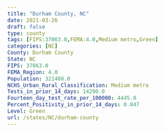 ```yaml
---
title: "Durham County, NC"
date: 2021-03-26
draft: false
type: county
tags: [FIPS:37063.0,FEMA:4.0,Medium metro,Green]
categories: [NC]
County: Durham County
State: NC
FIPS: 37063.0
FEMA_Region: 4.0
Population: 321488.0
NCHS_Urban_Rural_Classification: Medium metro
Tests_in_prior_14_days: 14290.0
Fourteen_day_test_rate_per_100000: 4445.0
Percent_Positivity_in_prior_14_days: 0.047
Level: Green
url: /states/NC/durham-county
---
```



